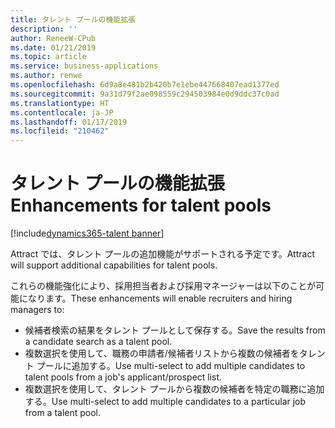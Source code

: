 ```yaml
---
title: タレント プールの機能拡張
description: ''
author: ReneeW-CPub
ms.date: 01/21/2019
ms.topic: article
ms.service: business-applications
ms.author: renwe
ms.openlocfilehash: 6d9a8e481b2b420b7e1ebe447668407ead1377ed
ms.sourcegitcommit: 9a31d79f2ae098559c294503984e0d9ddc37c0ad
ms.translationtype: HT
ms.contentlocale: ja-JP
ms.lasthandoff: 01/17/2019
ms.locfileid: "210462"
---
```

<!--from editor: This had no metadata - I added the above.-->


# <a name="enhancements-for-talent-pools"></a><span data-ttu-id="9f952-102">タレント プールの機能拡張</span><span class="sxs-lookup"><span data-stu-id="9f952-102">Enhancements for talent pools</span></span>
[!include[dynamics365-talent banner](../../includes/dynamics365-talent.md)]

<span data-ttu-id="9f952-103">Attract では、タレント プールの追加機能がサポートされる予定です。</span><span class="sxs-lookup"><span data-stu-id="9f952-103">Attract will support additional capabilities for talent pools.</span></span>

<span data-ttu-id="9f952-104">これらの機能強化により、採用担当者および採用マネージャーは以下のことが可能になります。</span><span class="sxs-lookup"><span data-stu-id="9f952-104">These enhancements will enable recruiters and hiring managers to:</span></span> 

-   <span data-ttu-id="9f952-105">候補者検索の結果をタレント プールとして保存する。</span><span class="sxs-lookup"><span data-stu-id="9f952-105">Save the results from a candidate search as a talent pool.</span></span> 
-   <span data-ttu-id="9f952-106">複数選択を使用して、職務の申請者/候補者リストから複数の候補者をタレント プールに追加する。</span><span class="sxs-lookup"><span data-stu-id="9f952-106">Use multi-select to add multiple candidates to talent pools from a job's applicant/prospect list.</span></span>
-   <span data-ttu-id="9f952-107">複数選択を使用して、タレント プールから複数の候補者を特定の職務に追加する。</span><span class="sxs-lookup"><span data-stu-id="9f952-107">Use multi-select to add multiple candidates to a particular job from a talent pool.</span></span> 
